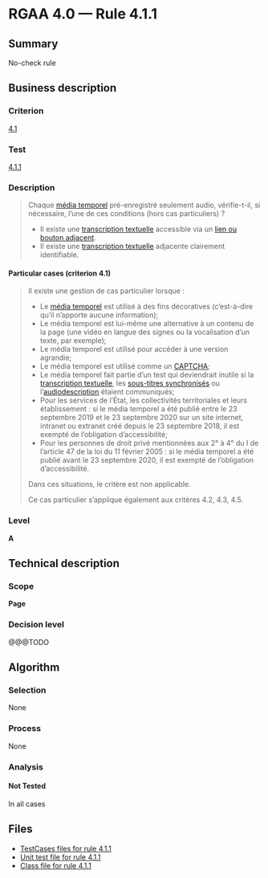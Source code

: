 # RGAA 4.0 — Rule 4.1.1

## Summary

No-check rule

## Business description

### Criterion

[4.1](https://www.numerique.gouv.fr/publications/rgaa-accessibilite/methode/criteres/#crit-4-1)

### Test

[4.1.1](https://www.numerique.gouv.fr/publications/rgaa-accessibilite/methode/criteres/#test-4-1-1)

### Description

> Chaque [média temporel](https://www.numerique.gouv.fr/publications/rgaa-accessibilite/methode/glossaire/#media-temporel-type-son-video-et-synchronise) pré-enregistré seulement audio, vérifie-t-il, si nécessaire, l’une de ces conditions (hors cas particuliers) ?
> 
> * Il existe une [transcription textuelle](https://www.numerique.gouv.fr/publications/rgaa-accessibilite/methode/glossaire/#transcription-textuelle-media-temporel) accessible via un [lien ou bouton adjacent](https://www.numerique.gouv.fr/publications/rgaa-accessibilite/methode/glossaire/#lien-ou-bouton-adjacent).
> * Il existe une [transcription textuelle](https://www.numerique.gouv.fr/publications/rgaa-accessibilite/methode/glossaire/#transcription-textuelle-media-temporel) adjacente clairement identifiable.

#### Particular cases (criterion 4.1)

> Il existe une gestion de cas particulier lorsque :
> 
> * Le [média temporel](https://www.numerique.gouv.fr/publications/rgaa-accessibilite/methode/glossaire/#media-temporel-type-son-video-et-synchronise) est utilisé à des fins décoratives (c’est-à-dire qu’il n’apporte aucune information);
> * Le média temporel est lui-même une alternative à un contenu de la page (une vidéo en langue des signes ou la vocalisation d’un texte, par exemple);
> * Le média temporel est utilisé pour accéder à une version agrandie;
> * Le média temporel est utilisé comme un [CAPTCHA](https://www.numerique.gouv.fr/publications/rgaa-accessibilite/methode/glossaire/#captcha);
> * Le média temporel fait partie d’un test qui deviendrait inutile si la [transcription textuelle](https://www.numerique.gouv.fr/publications/rgaa-accessibilite/methode/glossaire/#transcription-textuelle-media-temporel), les [sous-titres synchronisés](https://www.numerique.gouv.fr/publications/rgaa-accessibilite/methode/glossaire/#sous-titres-synchronises-objet-multimedia) ou l’[audiodescription](https://www.numerique.gouv.fr/publications/rgaa-accessibilite/methode/glossaire/#audiodescription-synchronisee-media-temporel) étaient communiqués;
> * Pour les services de l’État, les collectivités territoriales et leurs établissement : si le média temporel a été publié entre le 23 septembre 2019 et le 23 septembre 2020 sur un site internet, intranet ou extranet créé depuis le 23 septembre 2018, il est exempté de l’obligation d’accessibilité;
> * Pour les personnes de droit privé mentionnées aux 2° à 4° du I de l’article 47 de la loi du 11 février 2005 : si le média temporel a été publié avant le 23 septembre 2020, il est exempté de l’obligation d’accessibilité.
> 
> Dans ces situations, le critère est non applicable.
> 
> Ce cas particulier s’applique également aux critères 4.2, 4.3, 4.5.

### Level

**A**


## Technical description

### Scope

**Page**

### Decision level

@@@TODO


## Algorithm

### Selection

None

### Process

None

### Analysis

#### Not Tested

In all cases


## Files

- [TestCases files for rule 4.1.1](https://gitlab.com/asqatasun/Asqatasun/-/tree/master/rules/rules-rgaa4.0/src/test/resources/testcases/rgaa40/Rgaa40Rule040101/)
- [Unit test file for rule 4.1.1](https://gitlab.com/asqatasun/Asqatasun/-/blob/master/rules/rules-rgaa4.0/src/test/java/org/asqatasun/rules/rgaa40/Rgaa40Rule040101Test.java)
- [Class file for rule 4.1.1](https://gitlab.com/asqatasun/Asqatasun/-/blob/master/rules/rules-rgaa4.0/src/main/java/org/asqatasun/rules/rgaa40/Rgaa40Rule040101.java)



